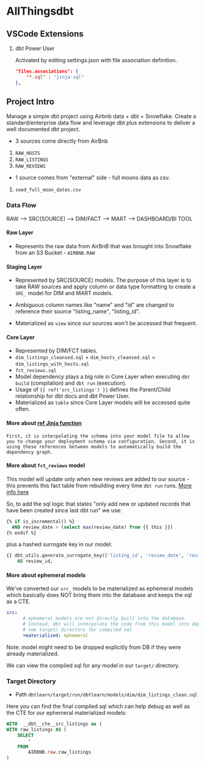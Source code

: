 # AllThingsdbt

## VSCode Extensions

1. dbt Power User

    Activated by editing settings.json with file association definition.

    ```JSON
    "files.associations": {
        "*.sql" : "jinja-sql"
    },
    ```

## Project Intro

Manage a simple dbt project using Airbnb data + dbt + Snowflake. Create a standard/enterprise data flow and leverage dbt plus extensions to deliver a well documented dbt project.

* 3 sources come directly from AirBnb

1. `RAW_HOSTS`
2. `RAW_LISTINGS`
3. `RAW_REVIEWS`

* 1 source comes from "external" side - full moons data as csv.

1. `seed_full_moon_dates.csv`

### Data Flow

RAW --> SRC(SOURCE) --> DIM/FACT --> MART -->  DASHBOARD/BI TOOL

#### Raw Layer

* Represents the raw data from AirBnB that was brought into Snowflake from an S3 Bucket - `AIRBNB.RAW`

#### Staging Layer

* Represented by SRC(SOURCE) models. The purpose of this layer is to take RAW sources and apply column or data type formatting to create
a `SRC_` model for DIM and MART models.

* Ambiguous column names like "name" and "id" are changed to reference their source "listing_name", "listing_id".
* Materialized as `view` since our sources won't be accessed that frequent.

#### Core Layer

* Represented by DIM/FCT tables.
* `dim_listings_cleansed.sql` + `dim_hosts_cleansed.sql` = `dim_listings_with_hosts.sql`
* `fct_reviews.sql`
* Model dependency plays a big role in Core Layer when executing `dbt build` (compilation) and `dbt run` (execution).
* Usage of `{{ ref('src_listings') }}` defines the Parent/Child relationship for dbt docs and dbt Power User.
* Materialized as `table` since Core Layer models will be accessed quite often.

#### More about [ref Jinja function](https://docs.getdbt.com/reference/dbt-jinja-functions/ref)

```text
First, it is interpolating the schema into your model file to allow you to change your deployment schema via configuration. Second, it is using these references between models to automatically build the dependency graph. 
```

#### More about `fct_reviews` model

This model will update only when new reviews are added to our source - this prevents this fact table from rebuilding every time `dbt run` runs. [More info here](https://docs.getdbt.com/docs/build/incremental-models)

So, to add the sql logic that states "only add new or updated records that have been created since last dbt run" we use:

```sql
{% if is_incremental() %}
  AND review_date > (select max(review_date) from {{ this }})
{% endif %}
```

plus a hashed surrogate key in our model:

```sql
{{ dbt_utils.generate_surrogate_key(['listing_id', 'review_date', 'reviewer_name', 'review_text']) }}
    AS review_id,
```

#### More about ephemeral models

We've converted our `src_` models to be materialized as ephemeral models which basically does NOT bring them into the database and keeps the sql as a CTE.

```yml
src:
      # ephemeral models are not directly built into the database.
      # Instead, dbt will interpolate the code from this model into dependent models as a CTE.
      # see target/ directory for compiled sql
      +materialized: ephemeral
```

Note: model might need to be dropped explicitly from DB if they were already materialized.

We can view the compiled sql for any model in our `target/` directory.

### Target Directory

* Path `dbtlearn/target/run/dbtlearn/models/dim/dim_listings_clean.sql`

Here you can find the final compiled sql which can help debug as well as the CTE for our ephemeral materialized models:

```sql
WITH  __dbt__cte__src_listings as (
WITH raw_listings AS (
    SELECT
        *
    FROM
        AIRBNB.raw.raw_listings
)
```
